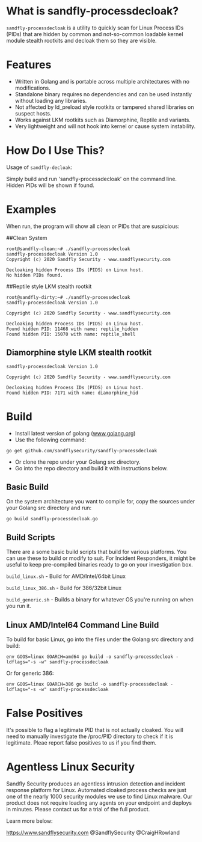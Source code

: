 # What is sandfly-processdecloak?

`sandfly-processdecloak` is a utility to quickly scan for Linux Process IDs (PIDs) that are hidden by common and 
not-so-common loadable kernel module stealth rootkits and decloak them so they are visible.

# Features

* Written in Golang and is portable across multiple architectures with no modifications.
* Standalone binary requires no dependencies and can be used instantly without loading any libraries.
* Not affected by ld_preload style rootkits or tampered shared libraries on suspect hosts.
* Works against LKM rootkits such as Diamorphine, Reptile and variants. 
* Very lightweight and will not hook into kernel or cause system instability. 

# How Do I Use This?

Usage of `sandfly-decloak`:

Simply build and run 'sandfly-processdecloak' on the command line. Hidden PIDs will be shown if found. 

# Examples

When run, the program will show all clean or PIDs that are suspicious:

##Clean System

```
root@sandfly-clean:~# ./sandfly-processdecloak
sandfly-processdecloak Version 1.0
Copyright (c) 2020 Sandfly Security - www.sandflysecurity.com

Decloaking hidden Process IDs (PIDS) on Linux host.
No hidden PIDs found.
```

##Reptile style LKM stealth rootkit

```
root@sandfly-dirty:~# ./sandfly-processdecloak 
sandfly-processdecloak Version 1.0

Copyright (c) 2020 Sandfly Security - www.sandflysecurity.com

Decloaking hidden Process IDs (PIDS) on Linux host.
Found hidden PID: 11468 with name: reptile_hidden
Found hidden PID: 15070 with name: reptile_shell
```

## Diamorphine style LKM stealth rootkit
```
sandfly-processdecloak Version 1.0

Copyright (c) 2020 Sandfly Security - www.sandflysecurity.com

Decloaking hidden Process IDs (PIDS) on Linux host.
Found hidden PID: 7171 with name: diamorphine_hid
```

# Build

* Install latest version of golang (www.golang.org)
* Use the following command:

`go get github.com/sandflysecurity/sandfly-processdecloak`

* Or clone the repo under your Golang src directory.
* Go into the repo directory and build it with instructions below.

## Basic Build

On the system architecture you want to compile for, copy the sources under your Golang src directory and run:

`go build sandfly-processdecloak.go`

## Build Scripts

There are a some basic build scripts that build for various platforms. You can use these to build or modify to suit.
For Incident Responders, it might be useful to keep pre-compiled binaries ready to go on your investigation box.

`build_linux.sh` - Build for AMD/Intel/64bit Linux

`build_linux_386.sh` - Build for 386/32bit Linux

`build_generic.sh` - Builds a binary for whatever OS you're running on when you run it. 

## Linux AMD/Intel64 Command Line Build

To build for basic Linux, go into the files under the Golang src directory and build:

`env GOOS=linux GOARCH=amd64 go build -o sandfly-processdecloak -ldflags="-s -w" sandfly-processdecloak
`

Or for generic 386:

`env GOOS=linux GOARCH=386 go build -o sandfly-processdecloak -ldflags="-s -w" sandfly-processdecloak`

# False Positives

It's possible to flag a legitimate PID that is not actually cloaked. You will need to manually investigate the
/proc/PID directory to check if it is legitimate. Pleae report false positives to us if you find them. 

# Agentless Linux Security

Sandfly Security produces an agentless intrusion detection and incident response platform for Linux.  Automated 
cloaked process checks are just one of the nearly 1000 security modules we use to find Linux malware. Our product
does not require loading any agents on your endpoint and deploys in minutes. Please contact us for a trial of the 
full product. 

Learn more below:

https://www.sandflysecurity.com
@SandflySecurity
@CraigHRowland



